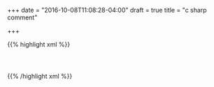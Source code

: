+++
date = "2016-10-08T11:08:28-04:00"
draft = true
title = "c sharp comment"

+++

{{% highlight xml %}}
    <envelope>
    <header>
    </header>
    </envelope>
{{% /highlight xml %}}

